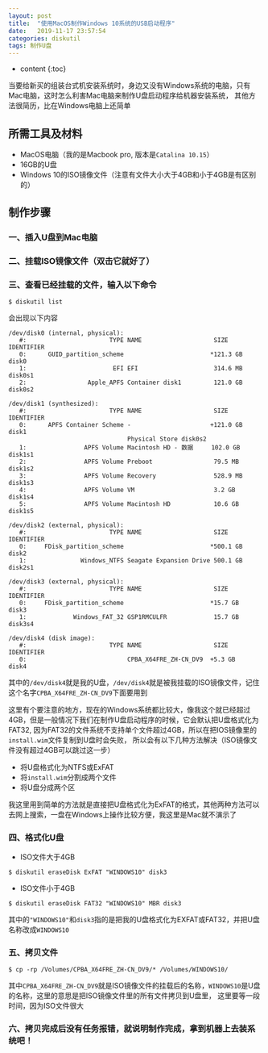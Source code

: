 ```yaml
---
layout: post
title:  "使用MacOS制作Windows 10系统的USB启动程序"
date:   2019-11-17 23:57:54
categories: diskutil
tags: 制作U盘
---
```


* content
{:toc}

当要给新买的组装台式机安装系统时，身边又没有Windows系统的电脑，只有Mac电脑，这时怎么利害Mac电脑来制作U盘启动程序给机器安装系统，
其他方法很简历，比在Windows电脑上还简单

## 所需工具及材料

* MacOS电脑（我的是Macbook pro, 版本是`Catalina 10.15`）
* 16GB的U盘
* Windows 10的ISO镜像文件（注意有文件大小大于4GB和小于4GB是有区别的）

## 制作步骤

### 一、插入U盘到Mac电脑
### 二、挂载ISO镜像文件（双击它就好了）
### 三、查看已经挂载的文件，输入以下命令

```shell
$ diskutil list
```

会出现以下内容
```shell
/dev/disk0 (internal, physical):
   #:                       TYPE NAME                    SIZE       IDENTIFIER
   0:      GUID_partition_scheme                        *121.3 GB   disk0
   1:                        EFI EFI                     314.6 MB   disk0s1
   2:                 Apple_APFS Container disk1         121.0 GB   disk0s2

/dev/disk1 (synthesized):
   #:                       TYPE NAME                    SIZE       IDENTIFIER
   0:      APFS Container Scheme -                      +121.0 GB   disk1
                                 Physical Store disk0s2
   1:                APFS Volume Macintosh HD - 数据     102.0 GB   disk1s1
   2:                APFS Volume Preboot                 79.5 MB    disk1s2
   3:                APFS Volume Recovery                528.9 MB   disk1s3
   4:                APFS Volume VM                      3.2 GB     disk1s4
   5:                APFS Volume Macintosh HD            10.6 GB    disk1s5

/dev/disk2 (external, physical):
   #:                       TYPE NAME                    SIZE       IDENTIFIER
   0:     FDisk_partition_scheme                        *500.1 GB   disk2
   1:               Windows_NTFS Seagate Expansion Drive 500.1 GB   disk2s1

/dev/disk3 (external, physical):
   #:                       TYPE NAME                    SIZE       IDENTIFIER
   0:     FDisk_partition_scheme                        *15.7 GB    disk3
   1:             Windows_FAT_32 GSP1RMCULFR             15.7 GB    disk3s4

/dev/disk4 (disk image):
   #:                       TYPE NAME                    SIZE       IDENTIFIER
   0:                            CPBA_X64FRE_ZH-CN_DV9  +5.3 GB     disk4
```

其中的`/dev/disk4`就是我的U盘，`/dev/disk4`就是被我挂载的ISO镜像文件，记住这个名字`CPBA_X64FRE_ZH-CN_DV9`下面要用到

这里有个要注意的地方，现在的Windows系统都比较大，像我这个就已经超过4GB，但是一般情况下我们在制作U盘启动程序的时候，它会默认把U盘格式化为FAT32, 
因为FAT32的文件系统不支持单个文件超过4GB，所以在把IOS镜像里的`install.wim`文件复制到U盘时会失败， 所以会有以下几种方法解决（ISO镜像文件没有超过4GB可以跳过这一步）

* 将U盘格式化为NTFS或ExFAT
* 将`install.wim`分割成两个文件
* 将U盘分成两个区

我这里用到简单的方法就是直接把U盘格式化为ExFAT的格式，其他两种方法可以去网上搜索，一盘在Windows上操作比较方便，我这里是Mac就不演示了

### 四、格式化U盘

* ISO文件大于4GB
  
```shell
$ diskutil eraseDisk ExFAT "WINDOWS10" disk3
```

* ISO文件小于4GB
  
```shell
$ diskutil eraseDisk FAT32 "WINDOWS10" MBR disk3
```

其中的`"WINDOWS10"`和`disk3`指的是把我的U盘格式化为EXFAT或FAT32，并把U盘名称改成`WINDOWS10`

### 五、拷贝文件

```shell
$ cp -rp /Volumes/CPBA_X64FRE_ZH-CN_DV9/* /Volumes/WINDOWS10/
```

其中`CPBA_X64FRE_ZH-CN_DV9`就是ISO镜像文件的挂载后的名称，`WINDOWS10`是U盘的名称，这里的意思是把ISO镜像文件里的所有文件拷贝到U盘里，
这里要等一段时间，因为ISO文件很大

### 六、拷贝完成后没有任务报错，就说明制作完成，拿到机器上去装系统吧！